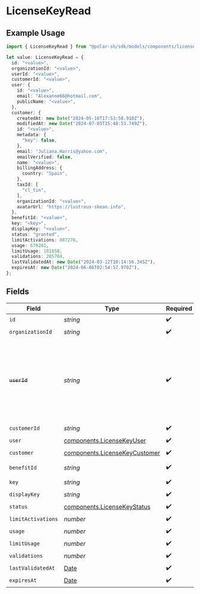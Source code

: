 # LicenseKeyRead

## Example Usage

```typescript
import { LicenseKeyRead } from "@polar-sh/sdk/models/components/licensekeyread.js";

let value: LicenseKeyRead = {
  id: "<value>",
  organizationId: "<value>",
  userId: "<value>",
  customerId: "<value>",
  user: {
    id: "<value>",
    email: "Alexanne66@hotmail.com",
    publicName: "<value>",
  },
  customer: {
    createdAt: new Date("2024-05-16T17:53:58.910Z"),
    modifiedAt: new Date("2024-07-05T15:48:53.749Z"),
    id: "<value>",
    metadata: {
      "key": false,
    },
    email: "Juliana.Harris@yahoo.com",
    emailVerified: false,
    name: "<value>",
    billingAddress: {
      country: "Spain",
    },
    taxId: [
      "cl_tin",
    ],
    organizationId: "<value>",
    avatarUrl: "https://lustrous-skean.info",
  },
  benefitId: "<value>",
  key: "<key>",
  displayKey: "<value>",
  status: "granted",
  limitActivations: 887276,
  usage: 670281,
  limitUsage: 181858,
  validations: 205704,
  lastValidatedAt: new Date("2024-03-12T10:14:56.345Z"),
  expiresAt: new Date("2024-06-06T02:54:57.970Z"),
};
```

## Fields

| Field                                                                                                                   | Type                                                                                                                    | Required                                                                                                                | Description                                                                                                             |
| ----------------------------------------------------------------------------------------------------------------------- | ----------------------------------------------------------------------------------------------------------------------- | ----------------------------------------------------------------------------------------------------------------------- | ----------------------------------------------------------------------------------------------------------------------- |
| `id`                                                                                                                    | *string*                                                                                                                | :heavy_check_mark:                                                                                                      | N/A                                                                                                                     |
| `organizationId`                                                                                                        | *string*                                                                                                                | :heavy_check_mark:                                                                                                      | N/A                                                                                                                     |
| ~~`userId`~~                                                                                                            | *string*                                                                                                                | :heavy_check_mark:                                                                                                      | : warning: ** DEPRECATED **: This will be removed in a future release, please migrate away from it as soon as possible. |
| `customerId`                                                                                                            | *string*                                                                                                                | :heavy_check_mark:                                                                                                      | N/A                                                                                                                     |
| `user`                                                                                                                  | [components.LicenseKeyUser](../../models/components/licensekeyuser.md)                                                  | :heavy_check_mark:                                                                                                      | N/A                                                                                                                     |
| `customer`                                                                                                              | [components.LicenseKeyCustomer](../../models/components/licensekeycustomer.md)                                          | :heavy_check_mark:                                                                                                      | N/A                                                                                                                     |
| `benefitId`                                                                                                             | *string*                                                                                                                | :heavy_check_mark:                                                                                                      | The benefit ID.                                                                                                         |
| `key`                                                                                                                   | *string*                                                                                                                | :heavy_check_mark:                                                                                                      | N/A                                                                                                                     |
| `displayKey`                                                                                                            | *string*                                                                                                                | :heavy_check_mark:                                                                                                      | N/A                                                                                                                     |
| `status`                                                                                                                | [components.LicenseKeyStatus](../../models/components/licensekeystatus.md)                                              | :heavy_check_mark:                                                                                                      | N/A                                                                                                                     |
| `limitActivations`                                                                                                      | *number*                                                                                                                | :heavy_check_mark:                                                                                                      | N/A                                                                                                                     |
| `usage`                                                                                                                 | *number*                                                                                                                | :heavy_check_mark:                                                                                                      | N/A                                                                                                                     |
| `limitUsage`                                                                                                            | *number*                                                                                                                | :heavy_check_mark:                                                                                                      | N/A                                                                                                                     |
| `validations`                                                                                                           | *number*                                                                                                                | :heavy_check_mark:                                                                                                      | N/A                                                                                                                     |
| `lastValidatedAt`                                                                                                       | [Date](https://developer.mozilla.org/en-US/docs/Web/JavaScript/Reference/Global_Objects/Date)                           | :heavy_check_mark:                                                                                                      | N/A                                                                                                                     |
| `expiresAt`                                                                                                             | [Date](https://developer.mozilla.org/en-US/docs/Web/JavaScript/Reference/Global_Objects/Date)                           | :heavy_check_mark:                                                                                                      | N/A                                                                                                                     |